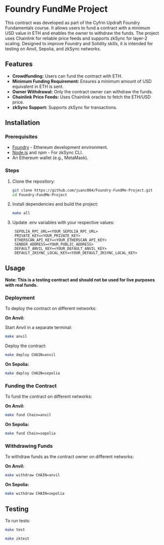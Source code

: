 # Foundry FundMe Project

This contract was developed as part of the Cyfrin Updraft Foundry Fundamentals course. It allows users to fund a contract with a minimum USD value in ETH and enables the owner to withdraw the funds. The project uses Chainlink for reliable price feeds and supports zkSync for layer-2 scaling. Designed to improve Foundry and Solidity skills, it is intended for testing on Anvil, Sepolia, and zkSync networks.


## Features

- **Crowdfunding:** Users can fund the contract with ETH.
- **Minimum Funding Requirement:** Ensures a minimum amount of USD equivalent in ETH is sent.
- **Owner Withdrawal:** Only the contract owner can withdraw the funds.
- **Chainlink Price Feeds:** Uses Chainlink oracles to fetch the ETH/USD price.
- **zkSync Support:** Supports zkSync for transactions.

## Installation

### Prerequisites

- [Foundry](https://github.com/foundry-rs/foundry) - Ethereum development environment.
- [Node.js](https://nodejs.org/) and npm - For zkSync CLI.
- An Ethereum wallet (e.g., MetaMask).

### Steps

1. Clone the repository:
   ```zsh
   git clone https://github.com/juanc004/Foundry-FundMe-Project.git
   cd Foundry-FundMe-Project
   ```

2. Install dependencies and build the project:
   ```zsh
   make all
   ```

3. Update .env variables with your respective values:
   ```env
    SEPOLIA_RPC_URL=<YOUR_SEPOLIA_RPC_URL>
    PRIVATE_KEY=<YOUR_PRIVATE_KEY>
    ETHERSCAN_API_KEY=<YOUR_ETHERSCAN_API_KEY>
    SENDER_ADDRESS=<YOUR_PUBLIC_ADDRESS>
    DEFAULT_ANVIL_KEY=<YOUR_DEFAULT_ANVIL_KEY>
    DEFAULT_ZKSYNC_LOCAL_KEY=<YOUR_DEFAULT_ZKSYNC_LOCAL_KEY>
   ```

## Usage

**Note: This is a testing contract and should not be used for live purposes with real funds.**

### Deployment

To deploy the contract on different networks:

**On Anvil:**

Start Anvil in a separate terminal:
```zsh
make anvil
```

Deploy the contract:
```zsh
make deploy CHAIN=anvil
```

**On Sepolia:**
```zsh
make deploy CHAIN=sepolia
```

### Funding the Contract

To fund the contract on different networks:

**On Anvil:**

```zsh
make fund Chain=anvil
```

**On Sepolia:**
```zsh
make fund Chain=sepolia
```

### Withdrawing Funds

To withdraw funds as the contract owner on different networks:

**On Anvil:**

```zsh
make withdraw CHAIN=anvil
```

**On Sepolia:**
```zsh
make withdraw CHAIN=sepolia
```

## Testing

To run tests:

```zsh
make test
```

```zsh
make zktest
```

